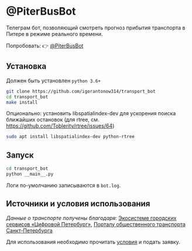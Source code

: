 # @PiterBusBot

Телеграм бот, позволяющий смотреть прогноз прибытия транспорта в Питере в режиме реального времени.

Попробовать: 👉 [@PiterBusBot](https://t.me/PiterBusBot)


## Установка
Должен быть установлен `python 3.6+`

```bash
git clone https://github.com/igorantonow314/transport_bot
cd transport_bot
make install
```
Опционально:
установить libspatialindex-dev для ускорения поиска ближайших остановок (для rtree, см. https://github.com/Toblerity/rtree/issues/64)
```bash
sudo apt install libspatialindex-dev python-rtree
```

## Запуск
```bash
cd transport_bot
python __main__.py
```

Логи по-умолчанию записываются в `bot.log`.

## Источники и условия использования

_Данные о транспорте получены благодаря:_
 [Экосистеме городских сервисов «Цифровой Петербург»](https://petersburg.ru),
 [Порталу общественного транспорта
Санкт-Петербурга](https://transport.orgp.spb.ru)

Для использования необходимо прочитать [условия](https://transport.orgp.spb.ru/Portal/transport/userAgreementApi) и подать заявку. 
